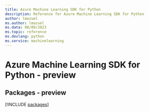 ```yaml
---
title: Azure Machine Learning SDK for Python
description: Reference for Azure Machine Learning SDK for Python
author: lmazuel
ms.author: lmazuel
ms.data: 08/09/2023
ms.topic: reference
ms.devlang: python
ms.service: machinelearning
---
```

# Azure Machine Learning SDK for Python - preview
## Packages - preview
[!INCLUDE [packages](machine-learning-index.md)]